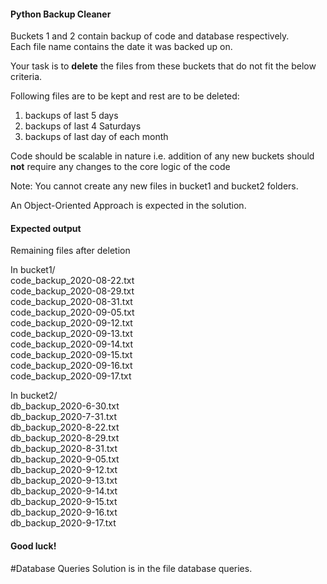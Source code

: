 #### Python Backup Cleaner

Buckets 1 and 2 contain backup of code and database respectively.  
Each file name contains the date it was backed up on.

Your task is to **delete** the files from these buckets that do not fit the below criteria.

Following files are to be kept and rest are to be deleted:
1. backups of last 5 days
2. backups of last 4 Saturdays
3. backups of last day of each month

Code should be scalable in nature i.e. addition of any new buckets should **not** require any changes to the core logic of the code

Note: You cannot create any new files in bucket1 and bucket2 folders.

An Object-Oriented Approach is expected in the solution.

#### Expected output

Remaining files after deletion

In bucket1/  
code_backup_2020-08-22.txt  
code_backup_2020-08-29.txt  
code_backup_2020-08-31.txt  
code_backup_2020-09-05.txt  
code_backup_2020-09-12.txt  
code_backup_2020-09-13.txt  
code_backup_2020-09-14.txt  
code_backup_2020-09-15.txt  
code_backup_2020-09-16.txt  
code_backup_2020-09-17.txt  

In bucket2/  
db_backup_2020-6-30.txt  
db_backup_2020-7-31.txt  
db_backup_2020-8-22.txt  
db_backup_2020-8-29.txt  
db_backup_2020-8-31.txt  
db_backup_2020-9-05.txt  
db_backup_2020-9-12.txt  
db_backup_2020-9-13.txt  
db_backup_2020-9-14.txt  
db_backup_2020-9-15.txt  
db_backup_2020-9-16.txt  
db_backup_2020-9-17.txt  

#### Good luck!


#Database Queries Solution is in the file database queries.
